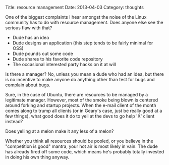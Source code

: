 Title: resource management
Date: 2013-04-03
Category: thoughts

One of the biggest complaints I hear amongst the noise of the Linux community has to do with resource management.  Does anyone else see the serious flaw with that?

- Dude has an idea
- Dude designs an application (this step tends to be fairly minimal for OSS)
- Dude pounds out some code
- Dude shares to his favorite code repository
- The occasional interested party hacks on it at will

Is there a manager? No, unless you mean a dude who had an idea, but there is no incentive to make anyone do anything other than test for bugs and complain about bugs.

Sure, in the case of Ubuntu, there are resources to be managed by a legitimate manager.  However, most of the smoke being blown is centered around forking and startup projects.  When the e-mail client of the month comes along to trump all clients (or in Geary's case, just be really good at a few things), what good does it do to yell at the devs to go help 'X' client instead?

Does yelling at a melon make it any less of a melon?

Whether you think all resources should be pooled, or you believe in the "competition is good" mantra, your hot air is most likely in vain.  The dude has already fired off some code, which means he's probably totally invested in doing his own thing anyway.
